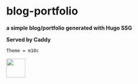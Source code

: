 # blog-portfolio
**a simple blog/portfolio generated with Hugo SSG**



__Served by Caddy__

`Theme = m10c`




   <img src="https://cdn-icons-png.flaticon.com/512/2282/2282188.png" width="50" height="50" class="center">
